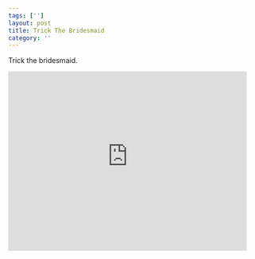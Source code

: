 ```yaml
---
tags: ['']
layout: post
title: Trick The Bridesmaid
category: ''
---
```

Trick the bridesmaid.

<iframe width="480" height="360" src="https://www.youtube-nocookie.com/embed/ehYoIKTsiV0?rel=0" frameborder="0" allowfullscreen></iframe>
